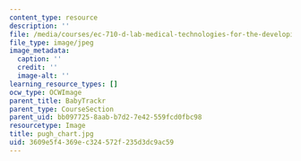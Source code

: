 ```yaml
---
content_type: resource
description: ''
file: /media/courses/ec-710-d-lab-medical-technologies-for-the-developing-world-spring-2010/3609e5f4369ec324572f235d3dc9ac59_pugh_chart.jpg
file_type: image/jpeg
image_metadata:
  caption: ''
  credit: ''
  image-alt: ''
learning_resource_types: []
ocw_type: OCWImage
parent_title: BabyTrackr
parent_type: CourseSection
parent_uid: bb097725-8aab-b7d2-7e42-559fcd0fbc98
resourcetype: Image
title: pugh_chart.jpg
uid: 3609e5f4-369e-c324-572f-235d3dc9ac59
---
```


